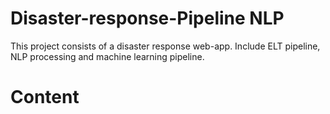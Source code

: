 # Disaster-response-Pipeline NLP
This project consists of a disaster response web-app. Include ELT pipeline, NLP processing and machine learning pipeline. 
# Content 

